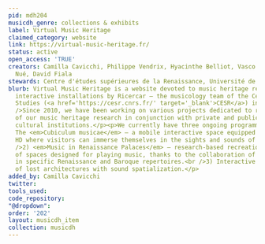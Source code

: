 ```yaml
---
pid: mdh204
musicdh_genre: collections & exhibits
label: Virtual Music Heritage
claimed_category: website
link: https://virtual-music-heritage.fr/
status: active
open_access: 'TRUE'
creators: Camilla Cavicchi, Philippe Vendrix, Hyacinthe Belliot, Vasco Zara, Alice
  Nué, David Fiala
stewards: Centre d'études supérieures de la Renaissance, Université de Tours
blurb: Virtual Music Heritage is a website devoted to music heritage research and
  interactive installations by Ricercar — the musicology team of the Center for Renaissance
  Studies (<a href='https://cesr.cnrs.fr/' target='_blank'>CESR</a>) in Tours, France.<br
  />Since 2010, we have been working on various projects dedicated to raising awareness
  of our music heritage research in conjunction with private and public museums and
  cultural institutions.</p><p>We currently have three ongoing programmes:</p><p>1)
  The <em>Cubiculum musicae</em> — a mobile interactive space equipped with HiFi and
  HD where visitors can immerse themselves in the sights and sounds of the Renaissance.<br
  />2) <em>Music in Renaissance Palaces</em> — research-based recreation of the acoustic
  of spaces designed for playing music, thanks to the collaboration of ensembles specialized
  in specific Renaissance and Baroque repertoires.<br />3) Interactive 3D reconstructions
  of lost architectures with sound spatialization.</p>
added_by: Camilla Cavicchi
twitter: 
tools_used: 
code_repository: 
"@dropdown": 
order: '202'
layout: musicdh_item
collection: musicdh
---
```

